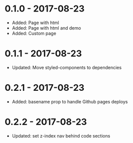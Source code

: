 # 0.1.0 - 2017-08-23

* Added: Page with html
* Added: Page with html and demo 
* Added: Custom page

# 0.1.1 - 2017-08-23

* Updated: Move styled-components to dependencies

# 0.2.1 - 2017-08-23

* Added: basename prop to handle Github pages deploys

# 0.2.2 - 2017-08-23

* Updated: set z-index nav behind code sections
